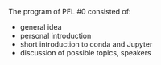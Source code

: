 
The program of PFL #0 consisted of:
- general idea
- personal introduction
- short introduction to conda and Jupyter
- discussion of possible topics, speakers

